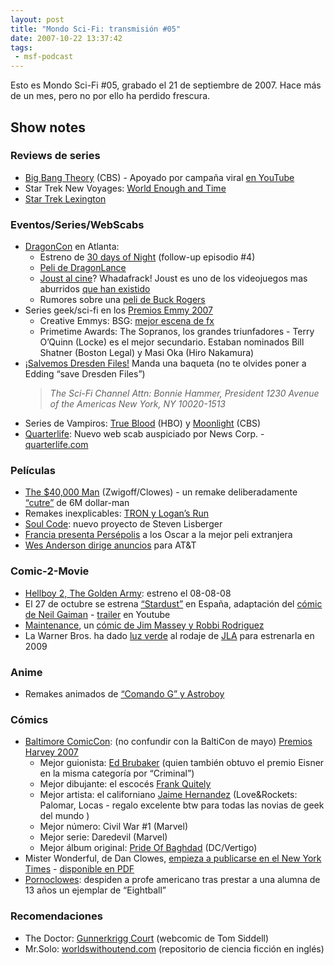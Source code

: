 ```yaml
---
layout: post
title: "Mondo Sci-Fi: transmisión #05"
date: 2007-10-22 13:37:42
tags:
 - msf-podcast
---
```


Esto es Mondo Sci-Fi #05, grabado el 21 de septiembre de 2007. Hace más de un mes, pero no por ello ha perdido frescura.

## Show notes

### Reviews de series
- [Big Bang Theory](https://en.wikipedia.org/wiki/The_Big_Bang_Theory) (CBS) - Apoyado por campaña viral [en YouTube](https://www.youtube.com/watch?v=NLel3J7YY0c)
- Star Trek New Voyages: [World Enough and Time](http://web.archive.org/web/20071108205503/http://www.startreknewvoyages.com/episodes.html)
- [Star Trek Lexington](http://web.archive.org/web/20071108002815/http://www.starshiplexington.com/index.html)

### Eventos/Series/WebScabs
- [DragonCon](http://web.archive.org/web/20071109091511/http://www.dragoncon.org/) en Atlanta:
    - Estreno de [30 days of Night](http://www.imdb.com/title/tt0389722/) (follow-up episodio #4)
    - [Peli de DragonLance](http://www.imdb.com/title/tt0825245/)
    - [Joust al cine](https://www.engadget.com/2007/08/28/someones-actually-making-a-joust-movie/)? Whadafrack! Joust es uno de los videojuegos mas aburridos [que han existido](https://en.wikipedia.org/wiki/Joust_(video_game))
    - Rumores sobre una [peli de Buck Rogers](http://www.sliceofscifi.com/2007/09/13/buck-rogers-in-the-21st-century/)
- Series geek/sci-fi en los [Premios Emmy 2007](http://www.emmys.com/content/primetime-emmy-awards-2007)
    - Creative Emmys: BSG: [mejor escena de fx](http://web.archive.org/web/20071111041508/http://www.syfyportal.com/news424134.html)
    - Primetime Awards: The Sopranos, los grandes triunfadores - Terry O’Quinn (Locke) es el mejor secundario. Estaban nominados Bill Shatner (Boston Legal) y Masi Oka (Hiro Nakamura)
- [¡Salvemos Dresden Files!](http://www.sliceofscifi.com/2007/09/14/bring-back-the-dresden-files-drum-stick-campaign/) Manda una baqueta (no te olvides poner a Edding “save Dresden Files”)
    > *The Sci-Fi Channel*
    > *Attn: Bonnie Hammer, President*
    > *1230 Avenue of the Americas*
    > *New York, NY 10020-1513*
- Series de Vampiros: [True Blood](http://web.archive.org/web/20070920200045/http://www.hollywoodreporter.com/hr/content_display/television/news/e3i0181f5a5ab18b1585b313d1d7524c51a) (HBO) y [Moonlight](http://www.poptower.com/moonlight-tv-show.htm) (CBS)
- [Quarterlife](http://tecnologia.elpais.com/tecnologia/2007/09/13/actualidad/1189672081_850215.html): Nuevo web scab auspiciado por News Corp. - [quarterlife.com](https://en.wikipedia.org/wiki/Quarterlife)

### Películas
- [The $40,000 Man](http://web.archive.org/web/20071109135647/http://www.culpableyperdedor.com/?p=1202) (Zwigoff/Clowes) - un remake deliberadamente [“cutre”](http://boingboing.net/2007/09/17/zwigoff-and-clowes-w.html) de 6M dollar-man
- Remakes inexplicables: [TRON y Logan’s Run](http://web.archive.org/web/20071111041536/http://www.syfyportal.com/news424152.html)
- [Soul Code](http://www.ign.com/boards/threads/it-is-finally-official-lisberger-and-chobots-soul-code-in-the-works.149908158/): nuevo proyecto de Steven Lisberger
- [Francia presenta Persépolis](http://concdearte.blogspot.com.es/2007/09/francia-ir-los-oscar-con-perspolis.html) a los Oscar a la mejor peli extranjera
- [Wes Anderson dirige anuncios](http://gizmodo.com/300928/wes-anderson-directs-a-bunch-of-att-commercials) para AT&T

### Comic-2-Movie
- [Hellboy 2, The Golden Army](http://archivo.eluniversal.com.mx/notas/431502.html): estreno el 08-08-08
- El 27 de octubre se estrena [“Stardust”](http://archivo.eluniversal.com.mx/notas/431502.html) en España, adaptación del [cómic de Neil Gaiman](http://www.bibliopolis.org/resenas/rese0185.htm) - [trailer](https://www.youtube.com/watch?v=DbfLk8tfkQQ) en Youtube
- [Maintenance](http://web.archive.org/web/20071011165907/http://www.cinecon.com/news/856/mcg-overseeing-maintenance-comic-book/), un [cómic de Jim Massey y Robbi Rodriguez](http://web.archive.org/web/20080115034422/http://www.comicbookresources.com/news/newsitem.cgi?id=9288)
- La Warner Bros. ha dado [luz verde](http://www.sliceofscifi.com/2007/09/21/justice-league-of-america-moves-forward/) al rodaje de [JLA](https://www.comicbookmovie.com/justice_league/justice-league-goes-big-budget-and-down-under-a3929) para estrenarla en 2009

### Anime
 - Remakes animados de [“Comando G” y Astroboy](http://lanuez.blogspot.com.es/2007/09/primer-poster-de-astroboy-y-comando-g.html)

### Cómics
- [Baltimore ComicCon](http://web.archive.org/web/20071022041530/http://www.comicon.com/baltimore/): (no confundir con la BaltiCon de mayo) [Premios Harvey 2007](http://web.archive.org/web/20071106151522/http://www.harveyawards.org/)
    - Mejor guionista: [Ed Brubaker](https://en.wikipedia.org/wiki/Ed_Brubaker) (quien también obtuvo el premio Eisner en la misma categoría por “Criminal”)
    - Mejor dibujante: el escocés [Frank Quitely](https://en.wikipedia.org/wiki/Frank_Quitely)
    - Mejor artista: el californiano [Jaime Hernandez](https://en.wikipedia.org/wiki/Jaime_Hernandez) (Love&Rockets: Palomar, Locas - regalo excelente btw para todas las novias de geek del mundo )
    - Mejor número: Civil War #1 (Marvel)
    - Mejor serie: Daredevil (Marvel)
    - Mejor álbum original: [Pride Of Baghdad](https://en.wikipedia.org/wiki/Pride_of_Baghdad) (DC/Vertigo)
- Mister Wonderful, de Dan Clowes, [empieza a publicarse en el New York Times](http://concdearte.blogspot.com.es/2007/09/mister-wonderful.html) - [disponible en PDF](http://www.nytimes.com/2008/02/16/magazine/funnypagesClowes.html)
- [Pornoclowes](http://www.entrecomics.com/?p=9536): despiden a profe americano tras prestar a una alumna de 13 años un ejemplar de “Eightball”

### Recomendaciones
- The Doctor: [Gunnerkrigg Court](http://www.gunnerkrigg.com/) (webcomic de Tom Siddell)
- Mr.Solo: [worldswithoutend.com](https://worldswithoutend.com/) (repositorio de ciencia ficción en inglés)

